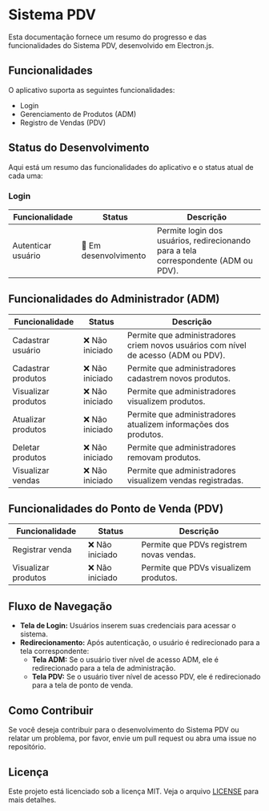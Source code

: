 # Sistema PDV

Esta documentação fornece um resumo do progresso e das funcionalidades do Sistema PDV, desenvolvido em Electron.js.

## Funcionalidades

O aplicativo suporta as seguintes funcionalidades:

- Login
- Gerenciamento de Produtos (ADM)
- Registro de Vendas (PDV)

## Status do Desenvolvimento

Aqui está um resumo das funcionalidades do aplicativo e o status atual de cada uma:

### Login

| Funcionalidade             | Status                 | Descrição                                                      |
|----------------------------|------------------------|----------------------------------------------------------------|
| Autenticar usuário         | 🚧 Em desenvolvimento  | Permite login dos usuários, redirecionando para a tela correspondente (ADM ou PDV). |

## Funcionalidades do Administrador (ADM)

| Funcionalidade              | Status                 | Descrição                                                       |
|-----------------------------|------------------------|-----------------------------------------------------------------|
| Cadastrar usuário           | ❌ Não iniciado        | Permite que administradores criem novos usuários com nível de acesso (ADM ou PDV). |
| Cadastrar produtos          | ❌ Não iniciado        | Permite que administradores cadastrem novos produtos.           |
| Visualizar produtos         | ❌ Não iniciado        | Permite que administradores visualizem produtos.                |
| Atualizar produtos          | ❌ Não iniciado        | Permite que administradores atualizem informações dos produtos. |
| Deletar produtos            | ❌ Não iniciado        | Permite que administradores removam produtos.                   |
| Visualizar vendas           | ❌ Não iniciado        | Permite que administradores visualizem vendas registradas.      |

## Funcionalidades do Ponto de Venda (PDV)

| Funcionalidade              | Status          | Descrição                                                  |
|-----------------------------|-----------------|------------------------------------------------------------|
| Registrar venda             | ❌ Não iniciado | Permite que PDVs registrem novas vendas.                   |
| Visualizar produtos         | ❌ Não iniciado | Permite que PDVs visualizem produtos.                      |

## Fluxo de Navegação

- **Tela de Login:** Usuários inserem suas credenciais para acessar o sistema.
- **Redirecionamento:** Após autenticação, o usuário é redirecionado para a tela correspondente:
  - **Tela ADM:** Se o usuário tiver nível de acesso ADM, ele é redirecionado para a tela de administração.
  - **Tela PDV:** Se o usuário tiver nível de acesso PDV, ele é redirecionado para a tela de ponto de venda.

## Como Contribuir

Se você deseja contribuir para o desenvolvimento do Sistema PDV ou relatar um problema, por favor, envie um pull request ou abra uma issue no repositório.

## Licença

Este projeto está licenciado sob a licença MIT. Veja o arquivo [LICENSE](LICENSE) para mais detalhes.
